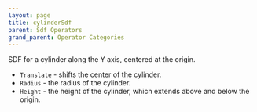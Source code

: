 ```yaml
---
layout: page
title: cylinderSdf
parent: Sdf Operators
grand_parent: Operator Categories
---
```


SDF for a cylinder along the Y axis, centered at the origin.

* `Translate` - shifts the center of the cylinder.
* `Radius` - the radius of the cylinder.
* `Height` - the height of the cylinder, which extends above and below the origin.
